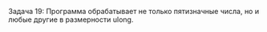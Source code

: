 Задача 19:
Программа обрабатывает не только пятизначные числа, но и любые другие в размерности ulong.
